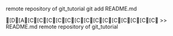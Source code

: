 remote repository of git_tutorial
git add README.md



[D[A[C[C[C[C[C[C[C[C[C[C[C[C[C[C >> README.md
remote repository of git_tutorial